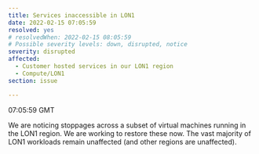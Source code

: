 ```yaml
---
title: Services inaccessible in LON1
date: 2022-02-15 07:05:59 
resolved: yes
# resolvedWhen: 2022-02-15 08:05:59
# Possible severity levels: down, disrupted, notice
severity: disrupted
affected:
  - Customer hosted services in our LON1 region
  - Compute/LON1
section: issue

---
```


07:05:59  GMT

We are noticing stoppages across a subset of virtual machines running in the LON1 region. We are working to restore these now. The vast majority of LON1 workloads remain unaffected (and other regions are unaffected).
